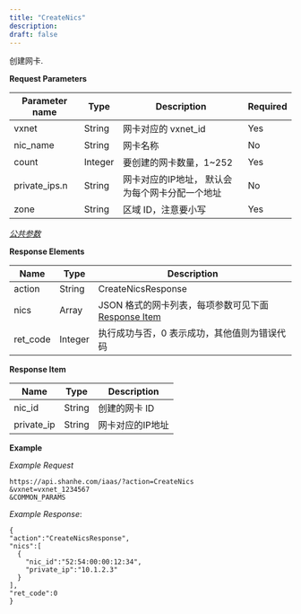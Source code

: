 ```yaml
---
title: "CreateNics"
description: 
draft: false
---
```




创建网卡.

**Request Parameters**

| Parameter name | Type | Description | Required |
| --- | --- | --- | --- |
| vxnet | String | 网卡对应的 vxnet_id | Yes |
| nic_name | String | 网卡名称 | No |
| count | Integer | 要创建的网卡数量，1~252 | Yes |
| private_ips.n | String | 网卡对应的IP地址， 默认会为每个网卡分配一个地址 | No |
| zone | String | 区域 ID，注意要小写 | Yes |

[_公共参数_](../../../parameters/)

**Response Elements**

| Name | Type | Description |
| --- | --- | --- |
| action | String | CreateNicsResponse |
| nics | Array | JSON 格式的网卡列表，每项参数可见下面 [Response Item](#response-item) |
| ret_code | Integer | 执行成功与否，0 表示成功，其他值则为错误代码 |

**Response Item**

| Name | Type | Description |
| --- | --- | --- |
| nic_id | String | 创建的网卡 ID |
| private_ip | String | 网卡对应的IP地址 |

**Example**

_Example Request_

```
https://api.shanhe.com/iaas/?action=CreateNics
&vxnet=vxnet_1234567
&COMMON_PARAMS
```

_Example Response_:

```
{
"action":"CreateNicsResponse",
"nics":[
  {
    "nic_id":"52:54:00:00:12:34",
    "private_ip":"10.1.2.3"
  }
],
"ret_code":0
}
```
